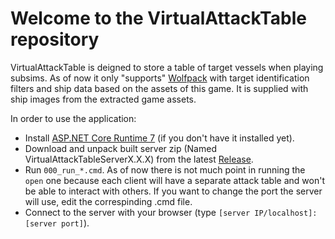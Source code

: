 # Welcome to the VirtualAttackTable repository

VirtualAttackTable is deigned to store a table of target vessels when playing subsims. As of now it only "supports" [Wolfpack](https://store.steampowered.com/app/490920/) with target identification filters and ship data based on the assets of this game. It is supplied with ship images from the extracted game assets.

In order to use the application:
- Install [ASP.NET Core Runtime 7](https://dotnet.microsoft.com/en-us/download/dotnet/7.0) (if you don't have it installed yet).
- Download and unpack built server zip (Named VirtualAttackTableServerX.X.X) from the latest [Release](https://github.com/DarthPointer/VirtualAttackTable/releases/latest).
- Run `000_run_*.cmd`. As of now there is not much point in running the `open` one because each client will have a separate attack table and won't be able to interact with others. If you want to change the port the server will use, edit the correspinding .cmd file.
- Connect to the server with your browser (type `[server IP/localhost]:[server port]`).
